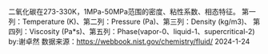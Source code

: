 二氧化碳在273-330K，1MPa-50MPa范围的密度、粘性系数、相态特征。
第一列：Temperature (K)、第二列：Pressure (Pa)、第三列：Density (kg/m3)、
第四列：Viscosity (Pa*s)、第五列：Phase(vapor-0、liquid-1、supercritical-2)
by:谢卓然  数据来源：https://webbook.nist.gov/chemistry/fluid/
2024-1-24

